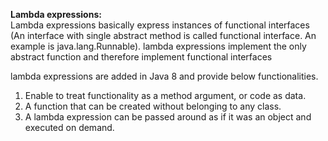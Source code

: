 <b>Lambda expressions:</b>
<br>Lambda expressions basically express instances of functional interfaces (An interface with single abstract method is called functional interface. An example is java.lang.Runnable). lambda expressions implement the only abstract function and therefore implement functional interfaces

lambda expressions are added in Java 8 and provide below functionalities.

1) Enable to treat functionality as a method argument, or code as data.
2) A function that can be created without belonging to any class.
3) A lambda expression can be passed around as if it was an object and executed on demand.